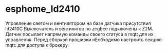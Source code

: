 # esphome_ld2410
 Управление светом и вентилятором на базе датчика присутствия ld2410C
Выключатель и вентилятор по zegbee подключены к Z2M.  Датчик посылает напрямую команды своего статуса в mqtt для их управления. Перед сборкой прошивки нЕобходимо настроить секцию mqtt: для доступа к брокеру.
